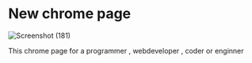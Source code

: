 # New chrome page
![Screenshot (181)](https://github.com/Princekumarcoder12/New-chrome-page/assets/169897386/06cfa067-259e-418e-bdef-2a5995b4293c)

This chrome page for a programmer , webdeveloper , coder or enginner
